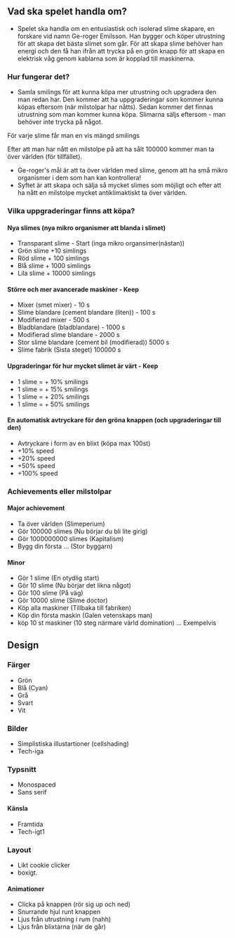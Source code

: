 ## Vad ska spelet handla om?
- Spelet ska handla om en entusiastisk och isolerad slime skapare, en forskare vid namn Ge-roger Emilsson. Han bygger och köper utrustning för att skapa det bästa slimet som går. För att skapa slime behöver han energi och den få han ifrån att trycka på en grön knapp för att skapa en elektrisk våg genom kablarna som är kopplad till maskinerna.

### Hur fungerar det?
- Samla smilings för att kunna köpa mer utrustning och upgradera den man redan har. Den kommer att ha uppgraderingar som kommer kunna köpas eftersom (när milstolpar har nåtts). Sedan kommer det finnas utrustning som man kommer kunna köpa. Slimarna säljs eftersom - man behöver inte trycka på något.

För varje slime får man en vis mängd smilings

Efter att man har nått en milstolpe på att ha sålt 100000 kommer man ta över världen (för tillfället). 
- Ge-roger's mål är att ta över världen med slime, genom att ha små mikro organismer i dem som han kan kontrollera!
- Syftet är att skapa och sälja så mycket slimes som möjligt och efter att ha nått en milstolpe mycket antiklimaktiskt ta över världen.
### Vilka uppgraderingar finns att köpa?
#### Nya slimes (nya mikro organismer att blanda i slimet)
- Transparant slime - Start (inga mikro organsimer(nästan))
- Grön slime +10 simlings
- Röd slime + 100 simlings
- Blå slime + 1000 simlings
- Lila slime + 10000 simlings

#### Större och mer avancerade maskiner - Keep
- Mixer (smet mixer) - 10 s
- Slime blandare (cement blandare (liten)) - 100 s
- Modifierad mixer - 500 s
- Bladblandare (bladblandare) - 1000 s
- Modifierad slime blandare - 2000 s
- Stor slime blandare (cement bil (modifierad)) 5000 s
- Slime fabrik (Sista steget) 100000 s

#### Upgraderingar för hur mycket slimet är värt - Keep
- 1 slime = + 10% smilings
- 1 slime = + 15% smilings
- 1 slime = + 20% smilings
- 1 slime = + 50% smilings

#### En automatisk avtryckare för den gröna knappen (och upgraderingar till den)
- Avtryckare i form av en blixt (köpa max 100st)
- +10% speed 
- +20% speed
- +50% speed
- +100% speed


### Achievements eller milstolpar
#### Major achievement
- Ta över världen (Slimeperium)
- Gör 100000 slimes (Nu börjar du bli lite girig)
- Gör 1000000000 slimes (Kapitalism)
- Bygg din första ... (Stor byggarn)
#### Minor
- Gör 1 slime (En otydlig start) 
- Gör 10 slime (Nu börjar det likna något)
- Gör 100 slime (På väg)
- Gör 10000 slime (Slime doctor)
- Köp alla maskiner (Tillbaka till fabriken)
- Köp din första maskin (Galen vetenskaps man)
- köp 10 st maskiner (10 steg närmare värld domination)
... Exempelvis

## Design
### Färger
- Grön
- Blå (Cyan)
- Grå
- Svart
- Vit

### Bilder
- Simplistiska illustartioner (cellshading)
- Tech-iga
### Typsnitt
- Monospaced
- Sans serif

#### Känsla
- Framtida
- Tech-igt1

### Layout
- Likt cookie clicker
- boxigt.

#### Animationer
- Clicka på knappen (rör sig up och ned)
- Snurrande hjul runt knappen
- Ljus från utrustning i rum (nahh)
- Ljus från blixtarna (när de går)
